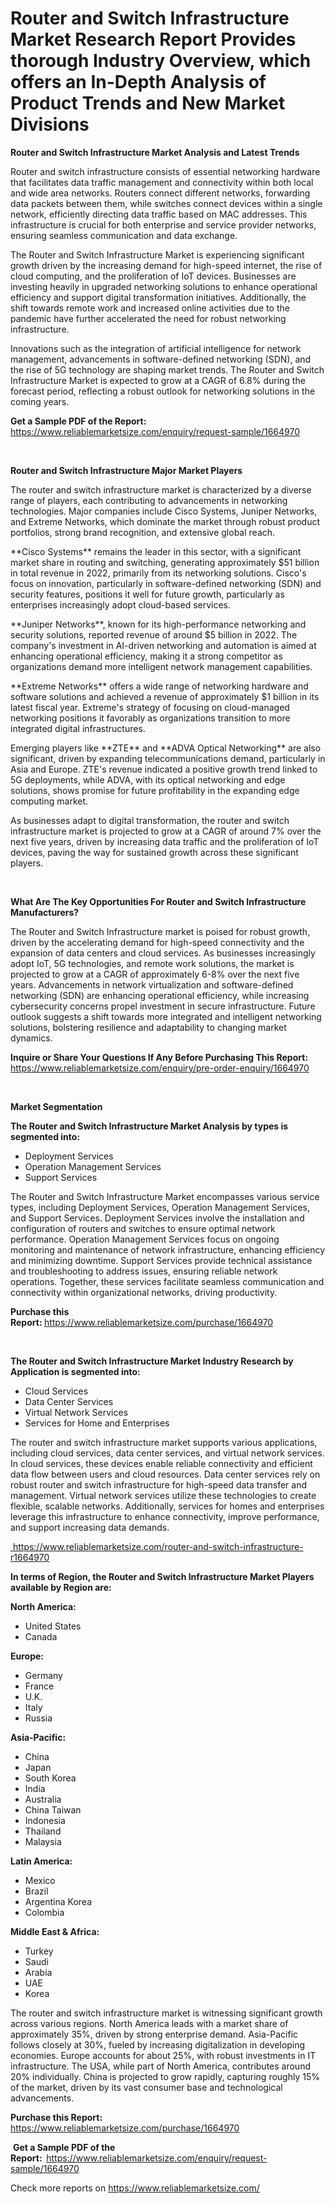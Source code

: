 <p><h1>Router and Switch Infrastructure Market Research Report Provides thorough Industry Overview, which offers an In-Depth Analysis of Product Trends and New Market Divisions</h1></p><p><strong>Router and Switch Infrastructure Market Analysis and Latest Trends</strong></p>
<p><p>Router and switch infrastructure consists of essential networking hardware that facilitates data traffic management and connectivity within both local and wide area networks. Routers connect different networks, forwarding data packets between them, while switches connect devices within a single network, efficiently directing data traffic based on MAC addresses. This infrastructure is crucial for both enterprise and service provider networks, ensuring seamless communication and data exchange.</p><p>The Router and Switch Infrastructure Market is experiencing significant growth driven by the increasing demand for high-speed internet, the rise of cloud computing, and the proliferation of IoT devices. Businesses are investing heavily in upgraded networking solutions to enhance operational efficiency and support digital transformation initiatives. Additionally, the shift towards remote work and increased online activities due to the pandemic have further accelerated the need for robust networking infrastructure.</p><p>Innovations such as the integration of artificial intelligence for network management, advancements in software-defined networking (SDN), and the rise of 5G technology are shaping market trends. The Router and Switch Infrastructure Market is expected to grow at a CAGR of 6.8% during the forecast period, reflecting a robust outlook for networking solutions in the coming years.</p></p>
<p><strong>Get a Sample PDF of the Report:&nbsp;</strong> <a href="https://www.reliablemarketsize.com/enquiry/request-sample/1664970?utm_campaign=2526&utm_medium=2&utm_source=Github&utm_content=ia&utm_term=23032025&utm_id=router-and-switch-infrastructure">https://www.reliablemarketsize.com/enquiry/request-sample/1664970</a></p>
<p>&nbsp;</p>
<p><strong>Router and Switch Infrastructure Major Market Players</strong></p>
<p><p>The router and switch infrastructure market is characterized by a diverse range of players, each contributing to advancements in networking technologies. Major companies include Cisco Systems, Juniper Networks, and Extreme Networks, which dominate the market through robust product portfolios, strong brand recognition, and extensive global reach.</p><p>**Cisco Systems** remains the leader in this sector, with a significant market share in routing and switching, generating approximately $51 billion in total revenue in 2022, primarily from its networking solutions. Cisco's focus on innovation, particularly in software-defined networking (SDN) and security features, positions it well for future growth, particularly as enterprises increasingly adopt cloud-based services.</p><p>**Juniper Networks**, known for its high-performance networking and security solutions, reported revenue of around $5 billion in 2022. The company's investment in AI-driven networking and automation is aimed at enhancing operational efficiency, making it a strong competitor as organizations demand more intelligent network management capabilities.</p><p>**Extreme Networks** offers a wide range of networking hardware and software solutions and achieved a revenue of approximately $1 billion in its latest fiscal year. Extreme's strategy of focusing on cloud-managed networking positions it favorably as organizations transition to more integrated digital infrastructures.</p><p>Emerging players like **ZTE** and **ADVA Optical Networking** are also significant, driven by expanding telecommunications demand, particularly in Asia and Europe. ZTE's revenue indicated a positive growth trend linked to 5G deployments, while ADVA, with its optical networking and edge solutions, shows promise for future profitability in the expanding edge computing market.</p><p>As businesses adapt to digital transformation, the router and switch infrastructure market is projected to grow at a CAGR of around 7% over the next five years, driven by increasing data traffic and the proliferation of IoT devices, paving the way for sustained growth across these significant players.</p></p>
<p>&nbsp;</p>
<p><strong>What Are The Key Opportunities For Router and Switch Infrastructure Manufacturers?</strong></p>
<p><p>The Router and Switch Infrastructure market is poised for robust growth, driven by the accelerating demand for high-speed connectivity and the expansion of data centers and cloud services. As businesses increasingly adopt IoT, 5G technologies, and remote work solutions, the market is projected to grow at a CAGR of approximately 6-8% over the next five years. Advancements in network virtualization and software-defined networking (SDN) are enhancing operational efficiency, while increasing cybersecurity concerns propel investment in secure infrastructure. Future outlook suggests a shift towards more integrated and intelligent networking solutions, bolstering resilience and adaptability to changing market dynamics.</p></p>
<p><strong>Inquire or Share Your Questions If Any Before Purchasing This Report:</strong> <a href="https://www.reliablemarketsize.com/enquiry/pre-order-enquiry/1664970?utm_campaign=2526&utm_medium=2&utm_source=Github&utm_content=ia&utm_term=23032025&utm_id=router-and-switch-infrastructure">https://www.reliablemarketsize.com/enquiry/pre-order-enquiry/1664970</a></p>
<p>&nbsp;</p>
<p><strong>Market Segmentation</strong></p>
<p><strong>The Router and Switch Infrastructure Market Analysis by types is segmented into:</strong></p>
<p><ul><li>Deployment Services</li><li>Operation Management Services</li><li>Support Services</li></ul></p>
<p><p>The Router and Switch Infrastructure Market encompasses various service types, including Deployment Services, Operation Management Services, and Support Services. Deployment Services involve the installation and configuration of routers and switches to ensure optimal network performance. Operation Management Services focus on ongoing monitoring and maintenance of network infrastructure, enhancing efficiency and minimizing downtime. Support Services provide technical assistance and troubleshooting to address issues, ensuring reliable network operations. Together, these services facilitate seamless communication and connectivity within organizational networks, driving productivity.</p></p>
<p><strong>Purchase this Report:&nbsp;</strong><a href="https://www.reliablemarketsize.com/purchase/1664970?utm_campaign=2526&utm_medium=2&utm_source=Github&utm_content=ia&utm_term=23032025&utm_id=router-and-switch-infrastructure">https://www.reliablemarketsize.com/purchase/1664970</a></p>
<p>&nbsp;</p>
<p><strong>The Router and Switch Infrastructure Market Industry Research by Application is segmented into:</strong></p>
<p><ul><li>Cloud Services</li><li>Data Center Services</li><li>Virtual Network Services</li><li>Services for Home and Enterprises</li></ul></p>
<p><p>The router and switch infrastructure market supports various applications, including cloud services, data center services, and virtual network services. In cloud services, these devices enable reliable connectivity and efficient data flow between users and cloud resources. Data center services rely on robust router and switch infrastructure for high-speed data transfer and management. Virtual network services utilize these technologies to create flexible, scalable networks. Additionally, services for homes and enterprises leverage this infrastructure to enhance connectivity, improve performance, and support increasing data demands.</p></p>
<p><a href="https://www.reliablemarketsize.com/router-and-switch-infrastructure-r1664970?utm_campaign=2526&utm_medium=2&utm_source=Github&utm_content=ia&utm_term=23032025&utm_id=router-and-switch-infrastructure">&nbsp;https://www.reliablemarketsize.com/router-and-switch-infrastructure-r1664970</a></p>
<p><strong>In terms of Region, the Router and Switch Infrastructure Market Players available by Region are:</strong></p>
<p>
    <p> <strong> North America: </strong>
        <ul>
            <li>United States</li>
            <li>Canada</li>
        </ul>
        </p> 
    <p> <strong> Europe: </strong>
        <ul>
            <li>Germany</li>
            <li>France</li>
            <li>U.K.</li>
            <li>Italy</li>
            <li>Russia</li>
        </ul>
        </p> 
    <p> <strong> Asia-Pacific: </strong>
        <ul>
            <li>China</li>
            <li>Japan</li>
            <li>South Korea</li>
            <li>India</li>
            <li>Australia</li>
            <li>China Taiwan</li>
            <li>Indonesia</li>
            <li>Thailand</li>
            <li>Malaysia</li>
        </ul>
        </p> 
    <p> <strong> Latin America: </strong>
        <ul>
            <li>Mexico</li>
            <li>Brazil</li>
            <li>Argentina Korea</li>
            <li>Colombia</li>
        </ul>
        </p> 
    <p> <strong> Middle East & Africa: </strong>
        <ul>
            <li>Turkey</li>
            <li>Saudi</li>
            <li>Arabia</li>
            <li>UAE</li>
            <li>Korea</li>
        </ul>
    </p>
    </p>
<p><p>The router and switch infrastructure market is witnessing significant growth across various regions. North America leads with a market share of approximately 35%, driven by strong enterprise demand. Asia-Pacific follows closely at 30%, fueled by increasing digitalization in developing economies. Europe accounts for about 25%, with robust investments in IT infrastructure. The USA, while part of North America, contributes around 20% individually. China is projected to grow rapidly, capturing roughly 15% of the market, driven by its vast consumer base and technological advancements.</p></p>
<p><strong>Purchase this Report: </strong><a href="https://www.reliablemarketsize.com/purchase/1664970?utm_campaign=2526&utm_medium=2&utm_source=Github&utm_content=ia&utm_term=23032025&utm_id=router-and-switch-infrastructure">https://www.reliablemarketsize.com/purchase/1664970</a></p>
<p>&nbsp;<strong>Get a Sample PDF of the Report:&nbsp;&nbsp;</strong><a href="https://www.reliablemarketsize.com/enquiry/request-sample/1664970?utm_campaign=2526&utm_medium=2&utm_source=Github&utm_content=ia&utm_term=23032025&utm_id=router-and-switch-infrastructure">https://www.reliablemarketsize.com/enquiry/request-sample/1664970</a></p>
<p><strong></strong></p>
<p>Check more reports on <a href="https://www.reliablemarketsize.com/?utm_campaign=2526&utm_medium=2&utm_source=Github&utm_content=ia&utm_term=23032025&utm_id=router-and-switch-infrastructure">https://www.reliablemarketsize.com/</a></p>